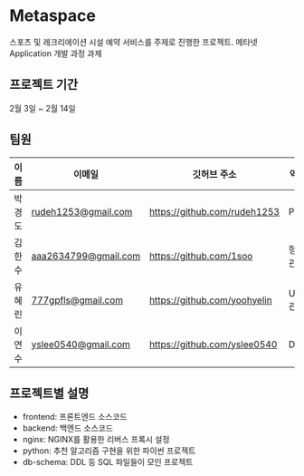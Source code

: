 # Metaspace
스포츠 및 레크리에이션 시설 예약 서비스를 주제로 진행한 프로젝트.
메타넷 Application 개발 과정 과제

## 프로젝트 기간
2월 3일 ~ 2월 14일

## 팀원
| 이름 | 이메일 | 깃허브 주소 | 역할 |
| - | - | - | - |
| 박경도 | rudeh1253@gmail.com | https://github.com/rudeh1253 | PM |
| 김한수 | aaa2634799@gmail.com | https://github.com/1soo | 형상관리 |
| 유혜린 | 777gpfls@gmail.com | https://github.com/yoohyelin | UI 관리 |
| 이연수 | yslee0540@gmail.com | https://github.com/yslee0540 | DBA |

## 프로젝트별 설명
- frontend: 프론트엔드 소스코드
- backend: 백엔드 소스코드
- nginx: NGINX를 활용한 리버스 프록시 설정
- python: 추천 알고리즘 구현을 위한 파이썬 프로젝트
- db-schema: DDL 등 SQL 파일들이 모인 프로젝트
